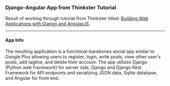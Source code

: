 <h3>Django-Angular App from Thinkster Tutorial</h3>
<p>Result of working through tutorial from Thinkster titled: <a href="https://thinkster.io/django-angularjs-tutorial/">
Building Web Applications with Django and AngularJS</a>. 
<hr>
<h4>App Info</h4>
<p>The resulting application is a functional-barebones social app similar to Google Plus allowing users to register, login, write posts, view other user's posts, add tagline, and delete their account. The app utilizes Django (Python web framework) for server side, Django and Django Rest Framework 
for API endpoints and serializing JSON data, Sqlite database, and Angular for front end.</p>




